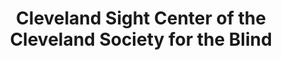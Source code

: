 ---
layout: repo
title: "Cleveland Sight Center of the Cleveland Society for the Blind"
id: 375
permalink: repos/375/
---